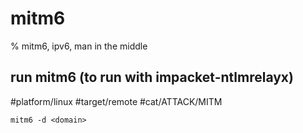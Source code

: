 # mitm6

% mitm6, ipv6, man in the middle

## run mitm6 (to run with impacket-ntlmrelayx)
#platform/linux #target/remote #cat/ATTACK/MITM 
```
mitm6 -d <domain>
```
